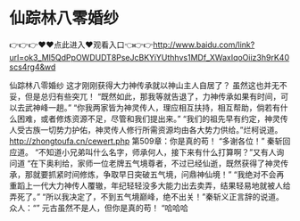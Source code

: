 # 仙踪林八零婚纱

👉👉👉♥♥点此进入♥观看入口👈👉👉http://www.baidu.com/link?url=ok3_Ml5QdPpOWDUDT8PseJcBKYiYUthhvs1MDf_XWaxIqoOiiz3h9rK40scs4rg4&wd

仙踪林八零婚纱
这才刚刚获得大力神传承就以神山主人自居了？
    虽然这也并无不妥，但是总归有些突兀！
    “既然如此，那我等就告退了，力神传承如果有时间，可以去武神峰一趟。”
    “你我两家皆为神灵传人，理应相互扶持，相互帮助，倘若有什么困难，或者修炼资源不足，尽管和我们提出来。”
    “我们的祖先早有约定，神灵传人受古族一切势力护佑，神灵传人修行所需资源均由各大势力供给。”烂柯说道。
http://zhongtoufa.cn/cewert.php
第509章：你是真的苟！
    “多谢各位！”
    秦斩回应道。
    “不知道小兄弟叫什么名字，师承何人，接下来有什么打算啊？”又有人询问道
    “在下奥利给，家师一位老牌五气境尊者，不过已经仙逝，既然获得了神灵传承，那就要抓紧时间修炼，争取早日突破五气境，问鼎神仙境！”
    “我绝对不会再重蹈上一代大力神传人覆辙，年纪轻轻没多大能力出去卖弄，结果轻易地就被人给弄死了。”
    “所以我决定了，不到五气境巅峰，绝不出关！”秦斩义正言辞的说道。
    众人：“”
    元古虽然不是人，但你是真的苟！
    “哈哈哈
